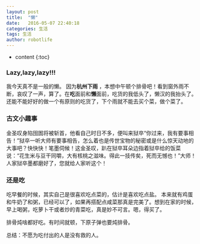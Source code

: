 ```yaml
---
layout: post
title:  "懒"
date:   2016-05-07 22:40:18
categories: 生活
tags: 生活
author: robotlife
---
```


* content
{:toc}

### Lazy,lazy,lazy!!!

我今天真不是一般的懒。 因为**杭州下雨** ，本想中午顿个排骨吧！看到窗外雨不断，哀叹了一声，算了。在**吃**面前和**懒**面前，吃货的我低头了，懒汉的我抬头了。还能不能好好的做一个有原则的吃货了，下个雨就不能去买个菜，做个菜了。


### 古文小趣事

金圣叹身陷囹圄将被斩首，他看自己时日不多，便叫来狱卒“你过来，我有要事相告！”狱卒一听大师有要事相告，怎么着也是传世宝物的秘密或是什么惊天动地的大事吧？快快快！笔墨伺候！这金圣叹，趴在狱卒耳朵边指着狱卒给的饭菜说：“花生米与豆干同嚼，大有核桃之滋味。得此一技传矣，死而无憾也！”大师！人家狱卒墨都磨好了，您就给人家听这个！


### 还是吃

吃早餐的时候，其实自己是很喜欢吃点菜的，估计是喜欢吃点盐。
本来就有鸡蛋和牛奶了和粥，已经可以了，如果再搭配点咸菜那真是完美了。想到在家的时候，早上喝粥，吃萝卜干或者炒的青菜吃，真是妙不可言。嗯，得买了。

排骨炖啥都好吃。有时间就顿，下原子弹也要炖排骨。

总结：不愿为吃付出的人是没有救的人。
